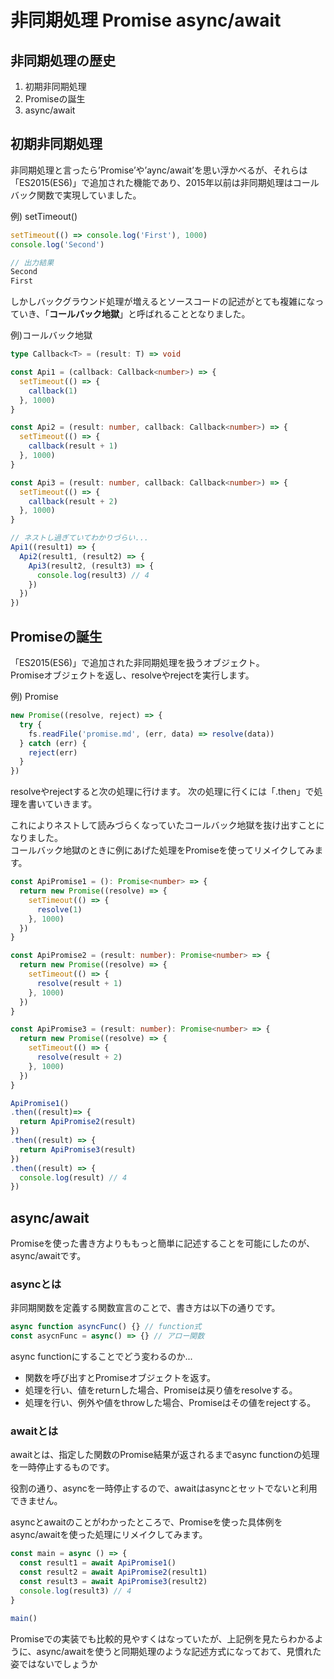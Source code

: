 # **非同期処理 Promise async/await**

## **非同期処理の歴史**

1. 初期非同期処理
2. Promiseの誕生
3. async/await

## **初期非同期処理**

非同期処理と言ったら’Promise’や’aync/await’を思い浮かべるが、それらは「ES2015(ES6)」で追加された機能であり、2015年以前は非同期処理はコールバック関数で実現していました。

例) setTimeout()
```ts
setTimeout(() => console.log('First'), 1000)
console.log('Second')

// 出力結果
Second
First
```

しかしバックグラウンド処理が増えるとソースコードの記述がとても複雑になっていき、「**コールバック地獄**」と呼ばれることとなりました。

例)コールバック地獄
```ts
type Callback<T> = (result: T) => void

const Api1 = (callback: Callback<number>) => {
  setTimeout(() => {
    callback(1)
  }, 1000)
}

const Api2 = (result: number, callback: Callback<number>) => {
  setTimeout(() => {
    callback(result + 1)
  }, 1000)
}

const Api3 = (result: number, callback: Callback<number>) => {
  setTimeout(() => {
    callback(result + 2)
  }, 1000)
}

// ネストし過ぎていてわかりづらい...
Api1((result1) => {
  Api2(result1, (result2) => {
    Api3(result2, (result3) => {
      console.log(result3) // 4
    })
  })
})
```

## **Promiseの誕生**

「ES2015(ES6)」で追加された非同期処理を扱うオブジェクト。  
Promiseオブジェクトを返し、resolveやrejectを実行します。

例) Promise
```ts
new Promise((resolve, reject) => {
  try {
    fs.readFile('promise.md', (err, data) => resolve(data))
  } catch (err) {
    reject(err)
  }
})
```

resolveやrejectすると次の処理に行けます。
次の処理に行くには「.then」で処理を書いていきます。

これによりネストして読みづらくなっていたコールバック地獄を抜け出すことになりました。  
コールバック地獄のときに例にあげた処理をPromiseを使ってリメイクしてみます。

```ts
const ApiPromise1 = (): Promise<number> => {
  return new Promise((resolve) => {
    setTimeout(() => {
      resolve(1)
    }, 1000)
  })
}

const ApiPromise2 = (result: number): Promise<number> => {
  return new Promise((resolve) => {
    setTimeout(() => {
      resolve(result + 1)
    }, 1000)
  })
}

const ApiPromise3 = (result: number): Promise<number> => {
  return new Promise((resolve) => {
    setTimeout(() => {
      resolve(result + 2)
    }, 1000)
  })
}

ApiPromise1()
.then((result)=> {
  return ApiPromise2(result)
})
.then((result) => {
  return ApiPromise3(result)
})
.then((result) => {
  console.log(result) // 4
})
```

## **async/await**

Promiseを使った書き方よりももっと簡単に記述することを可能にしたのが、async/awaitです。

### **asyncとは**

非同期関数を定義する関数宣言のことで、書き方は以下の通りです。
```ts
async function asyncFunc() {} // function式
const asycnFunc = async() => {} // アロー関数
```
async functionにすることでどう変わるのか...
- 関数を呼び出すとPromiseオブジェクトを返す。
- 処理を行い、値をreturnした場合、Promiseは戻り値をresolveする。
- 処理を行い、例外や値をthrowした場合、Promiseはその値をrejectする。

### **awaitとは**

awaitとは、指定した関数のPromise結果が返されるまでasync functionの処理を一時停止するものです。

役割の通り、asyncを一時停止するので、awaitはasyncとセットでないと利用できません。

asyncとawaitのことがわかったところで、Promiseを使った具体例をasync/awaitを使った処理にリメイクしてみます。

```ts
const main = async () => {
  const result1 = await ApiPromise1()
  const result2 = await ApiPromise2(result1)
  const result3 = await ApiPromise3(result2)
  console.log(result3) // 4
}

main()
```

Promiseでの実装でも比較的見やすくはなっていたが、上記例を見たらわかるように、async/awaitを使うと同期処理のような記述方式になっておて、見慣れた姿ではないでしょうか